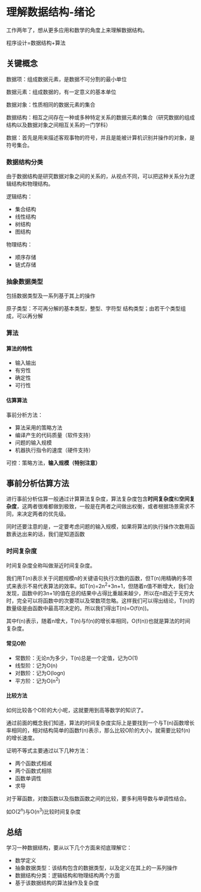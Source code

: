 # 理解数据结构-绪论

工作两年了，想从更多应用和数学的角度上来理解数据结构。

程序设计=数据结构+算法 

## 关键概念

数据项：组成数据元素，是数据不可分割的最小单位 

数据元素：组成数据的，有一定意义的基本单位 

数据对象：性质相同的数据元素的集合 

数据结构：相互之间存在一种或多种特定关系的数据元素的集合（研究数据的组成结构以及数据对象之间相互关系的一门学科） 

数据：首先是用来描述客观事物的符号，并且是能被计算机识别并操作的对象，是符号集合。 

### 数据结构分类

由于数据结构是研究数据对象之间的关系的，从视点不同，可以把这种关系分为逻辑结构和物理结构。 

逻辑结构：

- 集合结构
- 线性结构
- 树结构
- 图结构

物理结构：

- 顺序存储
- 链式存储

### 抽象数据类型

包括数据类型及一系列基于其上的操作

原子类型：不可再分解的基本类型，整型、字符型 
结构类型；由若干个类型组成，可以再分解 

### 算法

#### 算法的特性

- 输入输出
- 有穷性
- 确定性
- 可行性

#### 估算算法

事前分析方法：

- 算法采用的策略方法
- 编译产生的代码质量（软件支持）
- 问题的输入规模
- 机器执行指令的速度（硬件支持）

可控：策略方法，**输入规模（特别注意）** 


## 事前分析估算方法

进行事前分析估算一般通过计算算法复杂度，算法复杂度包含**时间复杂度**和**空间复杂度**，这两者很难都做到极致，一般是在两者之间做出权衡，或者根据场景需求不同，来决定两者的优先级。

同时还要注意的是，一定要考虑问题的输入规模，如果将算法的执行操作次数用函数表达出来的话，我们是知道函数

### 时间复杂度

时间复杂度全称叫做渐近时间复杂度。

我们用T(n)表示关于问题规模n的关键语句执行次数的函数，但T(n)用精确的多项式来表示不易代表算法的效率。如T(n)=2n<sup>2</sup>+3n+1，但随着n值不断增大，我们会发现，函数中的3n+1的值在总的结果中占得比重越来越少，所以在n趋近于无穷大时，完全可以将函数中的次要项以及常数项忽略。这样我们可以得出结论，T(n)的数量级是由函数中最高项决定的。所以我们得出T(n)=O(f(n))。

其中f(n)表示，随着n增大，T(n)与f(n)的增长率相同，O(f(n))也就是算法的时间复杂度。

#### 常见O阶

- 常数阶：无论n为多少，T(n)总是一个定值，记为O(1)
- 线型阶：记为O(n)
- 对数阶：记为O(logn)
- 平方阶：记为O(n<sup>2</sup>)

#### 比较方法

如何比较各个O阶的大小呢，这就要用到高等数学的知识了。

通过前面的概念我们知道，算法的时间复杂度实际上是要找到一个与T(n)函数增长率相同的，相对结构简单的函数f(n)表示，那么比较O阶的大小，就需要比较f(n)的增长速度。

证明不等式主要通过以下几种方法：

- 两个函数式相减
- 两个函数式相除
- 函数单调性
- 求导

对于幂函数，对数函数以及指数函数之间的比较，要多利用导数与单调性结合。

如O(2<sup>n</sup>)与O(n<sup>3</sup>)比较时间复杂度

## 总结

学习一种数据结构，要从以下几个方面来彻底理解它：

- 数学定义
- 抽象数据类型：该结构包含的数据类型，以及定义在其上的一系列操作
- 数据结构分类：逻辑结构和物理结构两个方面
- 基于该数据结构的算法操作及复杂度





